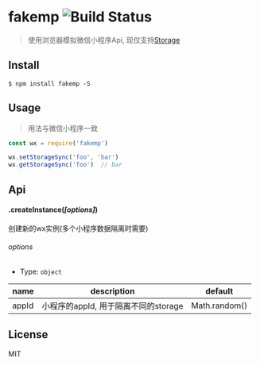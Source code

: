 # fakemp ![Build Status](https://travis-ci.org/klouskingsley/fakemp.svg?branch=master)
> 使用浏览器模拟微信小程序Api, 现仅支持[Storage](https://developers.weixin.qq.com/miniprogram/dev/api/data.html)

## Install

```npm
$ npm install fakemp -S
```

## Usage

> 用法与微信小程序一致

```js
const wx = require('fakemp')

wx.setStorageSync('foo', 'bar')
wx.getStorageSync('foo')  // bar
```

## Api

#### .createInstance(*[options]*)

创建新的wx实例(多个小程序数据隔离时需要)

###### options
- Type: `object`

name | description | default
--- | --- | ---
appId | 小程序的appId, 用于隔离不同的storage | Math.random()


## License

MIT
